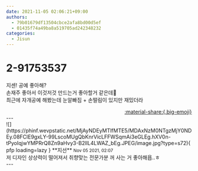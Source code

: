 ```yaml
---
date: 2021-11-05 02:06:21+09:00
authors:
  - 79b01679df13504cbce2afa8bd00d5ef
  - 01435f74a49ba8a519705ad242348232
categories:
  - Jisun
---
```


# 2-91753537

<div class="post-container" markdown="1">
<div class="content-container md-sidebar__scrollwrap" markdown="1">

지센! 공예 좋아해? <br>손재주 좋아서 이것저것 만드는거 좋아할거 같은데🧐<br>최근에 자개공예 해봤는데 눈알빠짐 + 손떨림이 있지만 재밌더라

</div>
</div>

<div style="text-align: right;" markdown="1">
<a href="https://weverse.io/fromis9/fanpost/2-91753537" style="text-align: right;">:material-share:{.big-emoji}</a>
</div>
---

<div class="comments-container md-sidebar__scrollwrap" markdown="1">
<div class="comment" markdown="1">
<div class='id-container' markdown="1">
![](https://phinf.wevpstatic.net/MjAyNDEyMTlfMTE5/MDAxNzM0NTgzMjY0NDEy.08FClE9gxLY-99LscoMUgQbKnrVicLFFWSqmAi3eGLEg.hXV0n-tPyoIqjwYMPRrQ8Zn9aHvy3-B2llL4LWAZ_bEg.JPEG/image.jpg?type=s72){ pfp loading=lazy }
**<span class="artist">지선</span>** <small>Nov 05 2021, 02:07</small><br>
</div>
<div class='comment-body' markdown="1">
저 디자인 상상력이 떨어져서 취향맞는 전문가분 꺼 사는 거 좋아해욥..ㅎ
</div>
</div>
</div>
---
